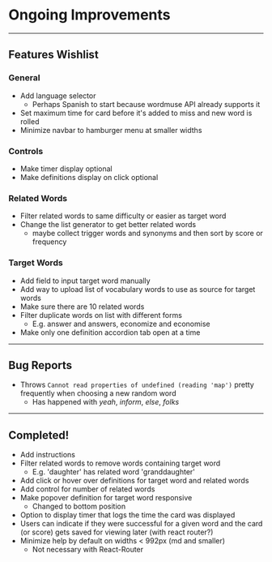 
# Ongoing Improvements

---

## Features Wishlist

### General

 - Add language selector
   - Perhaps Spanish to start because wordmuse API already supports it
 - Set maximum time for card before it's added to miss and new word is rolled
 - Minimize navbar to hamburger menu at smaller widths

### Controls

 - Make timer display optional
 - Make definitions display on click optional

### Related Words

 - Filter related words to same difficulty or easier as target word
 - Change the list generator to get better related words
    - maybe collect trigger words and synonyms and then sort by score or frequency

### Target Words

 - Add field to input target word manually
 - Add way to upload list of vocabulary words to use as source for target words
 - Make sure there are 10 related words
 - Filter duplicate words on list with different forms
    - E.g. answer and answers, economize and economise
 - Make only one definition accordion tab open at a time

---

## Bug Reports

 - Throws `Cannot read properties of undefined (reading 'map')` pretty frequently when choosing a new random word
   - Has happened with *yeah*, *inform*, *else*, *folks*

---

## Completed!

 - Add instructions
 - Filter related words to remove words containing target word
   - E.g. 'daughter' has related word 'granddaughter'
 - Add click or hover over definitions for target word and related words 
 - Add control for number of related words
 - Make popover definition for target word responsive
   - Changed to bottom position
 - Option to display timer that logs the time the card was displayed
 - Users can indicate if they were successful for a given word and the card (or score) gets saved for viewing later (with react router?)
 - Minimize help by default on widths < 992px (md and smaller)
   - Not necessary with React-Router